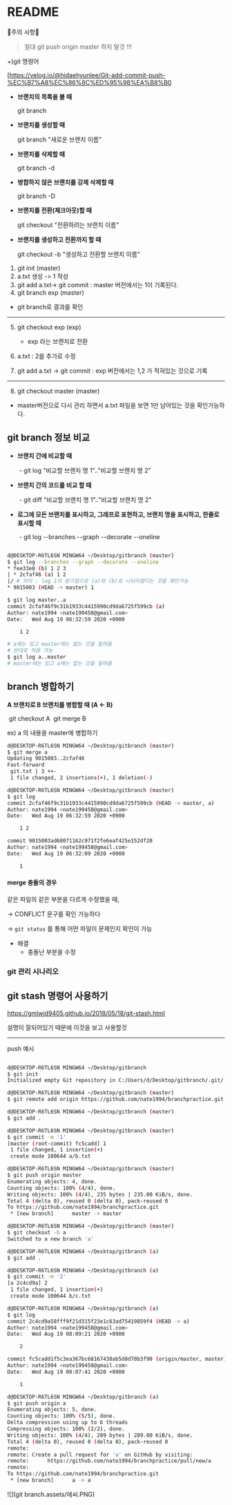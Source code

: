 # README

👀주의 사항👀

> 절대 git push origin master 하지  말것 !!!



+)git 명령어 

[https://velog.io/@hidaehyunlee/Git-add-commit-push-%EC%B7%A8%EC%86%8C%ED%95%98%EA%B8%B0

- **브랜치의 목록을 볼 때**

  git branch

- **브랜치를 생성할 때** 

  git branch "새로운 브랜치 이름"  

- **브랜치를 삭제할 때**

  git branch -d

- **병합하지 않은 브랜치를 강제 삭제할 때** 

  git branch -D

- **브랜치를 전환(체크아웃)할 때**

  git checkout "전환하려는 브랜치 이름"

- **브랜치를 생성하고 전환까지 할 때** 

  git checkout -b "생성하고 전환할 브랜치 이름"





1. git init (master)
2.  a.txt 생성 -> 1 작성 
3.  git add a.txt-> git commit : master 버전에서는 1이 기록된다.
4.  git branch exp    (master)
   - git branch로 결과를 확인 

---



5. git checkout exp (exp)
   - exp 라는 브랜치로 전환

6. a.txt : 2를 추가로 수정  
7.  git add a.txt -> git commit :  exp 버전에서는 1,2 가 적혀있는 것으로 기록



---



8. git checkout master (master)

- master버전으로 다시 관리 하면서 a.txt 파일을 보면 1만 남아있는 것을 확인가능하다.





## git branch 정보 비교

- **브랜치 간에 비교할 때**

  ​	- git log "비교할 브랜치 명 1".."비교할 브랜치 명 2"

- **브랜치 간의 코드를 비교 할 때** 

  ​	- git diff "비교할 브랜치 명 1".."비교할 브랜치 명 2"

- **로그에 모든 브랜치를 표시하고, 그래프로 표현하고, 브랜치 명을 표시하고, 한줄로 표시할 때** 

  ​	- git log --branches --graph --decorate --oneline



```bash

d@DESKTOP-R6TL6SN MINGW64 ~/Desktop/gitbranch (master)
$ git log --branches --graph --decorate --oneline
* fee33e0 (b) 1 2 3
| * 2cfaf46 (a) 1 2
|/ # 의미 : log 1의 분기점으로 (a)와 (b)로 나뉘어졌다는 것을 확인가능
* 9015003 (HEAD -> master) 1


```

```bash
$ git log master..a
commit 2cfaf46f9c31b1933c4415990cd9da6725f599cb (a)
Author: nate1994 <nate199458@gmail.com>
Date:   Wed Aug 19 06:32:59 2020 +0900

    1 2

# a에는 있고 master에는 없는 것을 알려줌
# 반대로 적용 가능
$ git log a..master 
# master에는 있고 a에는 없는 것을 알려줌
```





## branch 병합하기

 **A 브랜치로 B 브랜치를 병합할 때 (A ← B)**

​	git checkout A
​	git merge B

ex) a 의 내용을 master에 병합하기

```bash
d@DESKTOP-R6TL6SN MINGW64 ~/Desktop/gitbranch (master)
$ git merge a
Updating 9015003..2cfaf46
Fast-forward
 git.txt | 3 ++-
 1 file changed, 2 insertions(+), 1 deletion(-)

d@DESKTOP-R6TL6SN MINGW64 ~/Desktop/gitbranch (master)
$ git log
commit 2cfaf46f9c31b1933c4415990cd9da6725f599cb (HEAD -> master, a)
Author: nate1994 <nate199458@gmail.com>
Date:   Wed Aug 19 06:32:59 2020 +0900

    1 2

commit 9015003ad68071162c971f2fe6eaf425e152df20
Author: nate1994 <nate199458@gmail.com>
Date:   Wed Aug 19 06:32:09 2020 +0900

    1
```



#### merge 충돌의 경우

같은 파일의 같은 부분을 다르게 수정했을 때, 

-> CONFLICT 문구를 확인 가능하다

-> `git status` 를 통해 어떤 파일이 문제인지 확인이 가능



- 해결
  - 충돌난 부분을 수정 



### git 관리 시나리오









## git stash 명령어 사용하기

https://gmlwjd9405.github.io/2018/05/18/git-stash.html

설명이 잘되어있기 때문에 이것을 보고 사용할것 







----

push 예시

```bash

d@DESKTOP-R6TL6SN MINGW64 ~/Desktop/gitbranch
$ git init
Initialized empty Git repository in C:/Users/d/Desktop/gitbranch/.git/

d@DESKTOP-R6TL6SN MINGW64 ~/Desktop/gitbranch (master)
$ git remote add origin https://github.com/nate1994/branchpractice.git

d@DESKTOP-R6TL6SN MINGW64 ~/Desktop/gitbranch (master)
$ git add .

d@DESKTOP-R6TL6SN MINGW64 ~/Desktop/gitbranch (master)
$ git commit -m '1'
[master (root-commit) fc5cadd] 1
 1 file changed, 1 insertion(+)
 create mode 100644 a/b.txt

d@DESKTOP-R6TL6SN MINGW64 ~/Desktop/gitbranch (master)
$ git push origin master
Enumerating objects: 4, done.
Counting objects: 100% (4/4), done.
Writing objects: 100% (4/4), 235 bytes | 235.00 KiB/s, done.
Total 4 (delta 0), reused 0 (delta 0), pack-reused 0
To https://github.com/nate1994/branchpractice.git
 * [new branch]      master -> master

d@DESKTOP-R6TL6SN MINGW64 ~/Desktop/gitbranch (master)
$ git checkout -b a
Switched to a new branch 'a'

d@DESKTOP-R6TL6SN MINGW64 ~/Desktop/gitbranch (a)
$ git add .

d@DESKTOP-R6TL6SN MINGW64 ~/Desktop/gitbranch (a)
$ git commit -m '2'
[a 2c4cd9a] 2
 1 file changed, 1 insertion(+)
 create mode 100644 b/c.txt

d@DESKTOP-R6TL6SN MINGW64 ~/Desktop/gitbranch (a)
$ git log
commit 2c4cd9a58fff9f21d315f23e1c63ad75419859f4 (HEAD -> a)
Author: nate1994 <nate199458@gmail.com>
Date:   Wed Aug 19 08:09:21 2020 +0900

    2

commit fc5cadd1f5c3ea367bc68167430ab5d8d70b3f90 (origin/master, master)
Author: nate1994 <nate199458@gmail.com>
Date:   Wed Aug 19 08:07:41 2020 +0900

    1

d@DESKTOP-R6TL6SN MINGW64 ~/Desktop/gitbranch (a)
$ git push origin a
Enumerating objects: 5, done.
Counting objects: 100% (5/5), done.
Delta compression using up to 6 threads
Compressing objects: 100% (2/2), done.
Writing objects: 100% (4/4), 289 bytes | 289.00 KiB/s, done.
Total 4 (delta 0), reused 0 (delta 0), pack-reused 0
remote:
remote: Create a pull request for 'a' on GitHub by visiting:
remote:      https://github.com/nate1994/branchpractice/pull/new/a
remote:
To https://github.com/nate1994/branchpractice.git
 * [new branch]      a -> a

```

![](git branch.assets/에씨.PNG)